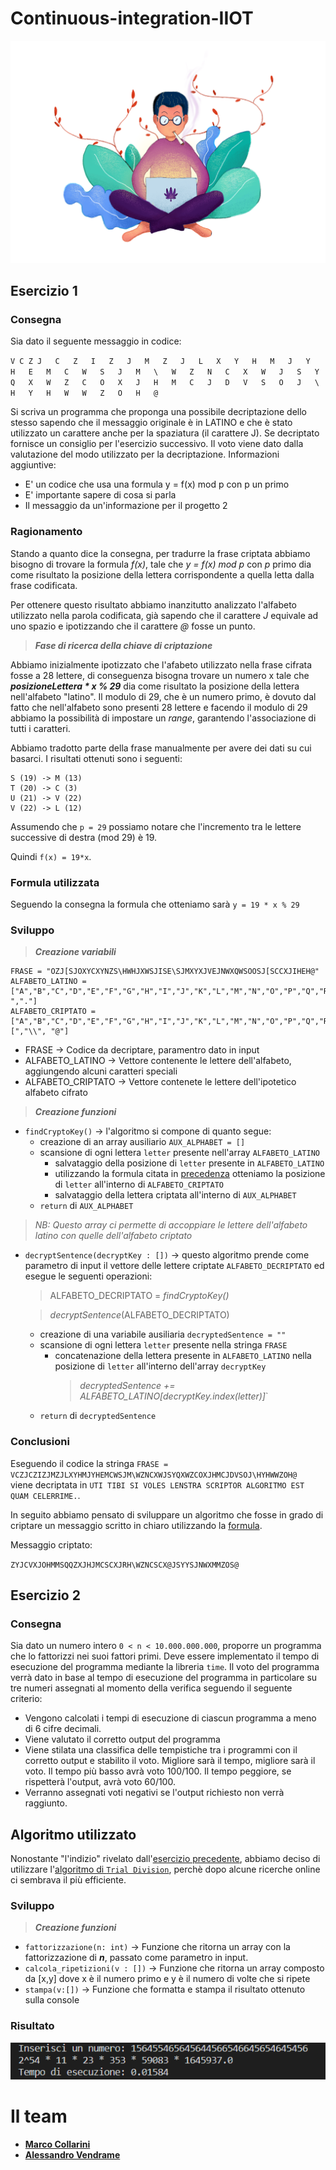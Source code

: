 # Continuous-integration-IIOT

<p align="center">
  <img src="/ref/logo.png?raw=true" />
</p>

## Esercizio 1

### Consegna

Sia dato il seguente messaggio in codice:

 `V C Z J	C	Z	I	Z	J	M	Z	J	L	X	Y	H	M	J	Y	H	E	M	C	W	S	J	M	\	W	Z	N	C	X	W	J	S	Y	Q	X	W	Z	C	O	X	J	H	M	C	J	D	V	S	O	J	\	H	Y	H	W	W	Z	O	H	@`

Si scriva un programma che proponga una possibile decriptazione dello stesso sapendo che il messaggio originale è in LATINO e che è stato utilizzato un carattere anche per la spaziatura (il carattere J). Se decriptato fornisce un consiglio per l'esercizio successivo. Il voto viene dato dalla valutazione del modo utilizzato per la decriptazione. Informazioni aggiuntive:
- E' un codice che usa una formula y = f(x) mod p con p un primo
- E' importante sapere di cosa si parla
- Il messaggio da un'informazione per il progetto 2

### Ragionamento

Stando a quanto dice la consegna, per tradurre la frase criptata abbiamo bisogno di trovare la formula *f(x)*, tale che *y = f(x) mod p* con *p* primo dia come risultato la posizione
della lettera corrispondente a quella letta dalla frase codificata.

Per ottenere questo risultato abbiamo inanzitutto analizzato l'alfabeto utilizzato nella parola codificata, già sapendo che il carattere *J* equivale ad uno spazio e
ipotizzando che il carattere *@* fosse un punto.

> ***Fase di ricerca della chiave di criptazione***

Abbiamo inizialmente ipotizzato che l'afabeto utilizzato nella frase cifrata fosse a 28 lettere, di conseguenza bisogna trovare un numero x tale che ***posizioneLettera * x % 29*** dia come risultato la posizione della lettera nell'alfabeto "latino". Il modulo di 29, che è un numero primo, è dovuto dal fatto che nell'alfabeto sono presenti
28 lettere e facendo il modulo di 29 abbiamo la possibilità di impostare un *range*, garantendo l'associazione di tutti i caratteri.

Abbiamo tradotto parte della frase manualmente per avere dei dati su cui basarci. I risultati ottenuti sono i seguenti:

```
S (19) -> M (13)
T (20) -> C (3)
U (21) -> V (22)
V (22) -> L (12)
```
Assumendo che `p = 29` possiamo notare che l'incremento tra le lettere successive di destra (mod 29) è 19. 

Quindi `f(x) = 19*x`.

### Formula utilizzata

Seguendo la consegna la formula che otteniamo sarà `y = 19 * x % 29` 

### Sviluppo

> ***Creazione variabili***
```
FRASE = "OZJ[SJOXYCXYNZS\HWHJXWSJISE\SJMXYXJVEJNWXQWSOOSJ[SCCXJIHEH@"
ALFABETO_LATINO =   ["A","B","C","D","E","F","G","H","I","J","K","L","M","N","O","P","Q","R","S","T","U","V","W","X","Y","Z","\\"," ","."] 
ALFABETO_CRIPTATO = ["A","B","C","D","E","F","G","H","I","J","K","L","M","N","O","P","Q","R","S","T","U","V","W","X","Y","Z","[","\\", "@"]
```
- FRASE → Codice da decriptare, paramentro dato in input
- ALFABETO_LATINO → Vettore contenente le lettere dell'alfabeto, aggiungendo alcuni caratteri speciali
- ALFABETO_CRIPTATO → Vettore contenete le lettere dell'ipotetico alfabeto cifrato

> ***Creazione funzioni***
- `findCryptoKey()` → l'algoritmo si compone di quanto segue:
  - creazione di an array ausiliario `AUX_ALPHABET = []` 
  - scansione di ogni lettera `letter` presente nell'array `ALFABETO_LATINO` 
    - salvataggio della posizione di `letter` presente in `ALFABETO_LATINO`
    - utilizzando la formula citata in [precedenza](https://github.com/MarcoCollarini/Continuous-integration-IIOT/blob/main/README.md#formula-utilizzata) otteniamo la posizione       di `letter` all'interno di `ALFABETO_CRIPTATO`
    - salvataggio della lettera criptata all'interno di `AUX_ALPHABET`
  - `return` di `AUX_ALPHABET`
> *NB: Questo array ci permette di accoppiare le lettere dell'alfabeto latino con quelle dell'alfabeto criptato*
    
- `decryptSentence(decryptKey : [])` → questo algoritmo prende come parametro di input il vettore delle lettere criptate `ALFABETO_DECRIPTATO` ed esegue le seguenti operazioni:
  > ALFABETO_DECRIPTATO = *findCryptoKey()*
  
  > *decryptSentence*(ALFABETO_DECRIPTATO)
  - creazione di una variabile ausiliaria `decryptedSentence = ""`
  - scansione di ogni lettera `letter` presente nella stringa `FRASE`
    - concatenazione della lettera presente in `ALFABETO_LATINO` nella posizione di `letter` all'interno dell'array `decryptKey` 
      > *decryptedSentence += ALFABETO_LATINO[decryptKey.index(letter)]*`
  - `return` di `decryptedSentence`
  
### Conclusioni

Eseguendo il codice la stringa `FRASE = VCZJCZIZJMZJLXYHMJYHEMCWSJM\WZNCXWJSYQXWZCOXJHMCJDVSOJ\HYHWWZOH@ ` viene decriptata in `UTI TIBI SI VOLES LENSTRA SCRIPTOR ALGORITMO EST QUAM CELERRIME.`.

In seguito abbiamo pensato di sviluppare un algoritmo che fosse in grado di criptare un messaggio scritto in chiaro utilizzando la [formula](https://github.com/MarcoCollarini/Continuous-integration-IIOT/blob/main/README.md#formula-utilizzata). 

Messaggio criptato: 

`ZYJCVXJOHMMSQQZXJHJMCSCXJRH\WZNCSCX@JSYYSJNWXMMZOS@`

## Esercizio 2

### Consegna

Sia dato un numero intero `0 < n < 10.000.000.000`, proporre un programma che lo fattorizzi nei suoi fattori primi. Deve essere implementato il tempo di esecuzione del programma mediante la libreria `time`. Il voto del programma verrà dato in base al tempo di esecuzione del programma in particolare su tre numeri assegnati al momento della verifica seguendo il seguente criterio: 
- Vengono calcolati i tempi di esecuzione di ciascun programma a meno di 6 cifre decimali.
- Viene valutato il corretto output del programma
- Viene stilata una classifica delle tempistiche tra i programmi con il corretto output e stabilito il voto. Migliore sarà il tempo, migliore sarà il voto. Il tempo più basso avrà voto 100/100. Il tempo peggiore, se rispetterà l'output, avrà voto 60/100.
- Verranno assegnati voti negativi se l'output richiesto non verrà raggiunto.

## Algoritmo utilizzato 

Nonostante "l'indizio" rivelato dall'[esercizio precedente](https://github.com/MarcoCollarini/Continuous-integration-IIOT/blob/main/README.md#esercizio-1), abbiamo deciso di utilizzare l'[algoritmo di `Trial Division`](https://github.com/MarcoCollarini/Continuous-integration-IIOT/blob/main/FactorizationScript/factorizationScript.py), perchè dopo alcune ricerche online ci sembrava il più efficiente. 

### Sviluppo

> ***Creazione funzioni***

- `fattorizzazione(n: int)` →   Funzione che ritorna un array con la fattorizzazione di ***n***, passato come parametro in input.
- `calcola_ripetizioni(v : [])` →  Funzione che ritorna un array composto da [x,y] dove x è il numero primo e y è il numero di volte che si ripete
- `stampa(v:[])` →  Funzione che formatta e stampa il risultato ottenuto sulla console

### Risultato

<p align="left">
  <img src="/ref/result.PNG?raw=true" />
</p>

# Il team

- [**Marco Collarini**](https://github.com/MarcoCollarini)
- [**Alessandro Vendrame**](https://github.com/alessandrovendrame)



      


